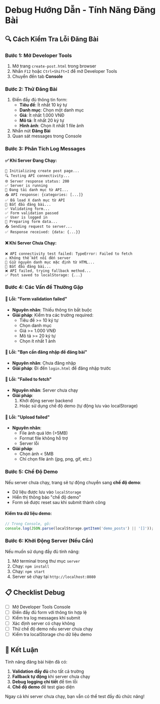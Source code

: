 # Debug Hướng Dẫn - Tính Năng Đăng Bài

## 🔍 Cách Kiểm Tra Lỗi Đăng Bài

### Bước 1: Mở Developer Tools
1. Mở trang `create-post.html` trong browser
2. Nhấn `F12` hoặc `Ctrl+Shift+I` để mở Developer Tools
3. Chuyển đến tab **Console**

### Bước 2: Thử Đăng Bài
1. Điền đầy đủ thông tin form:
   - **Tiêu đề**: Ít nhất 10 ký tự
   - **Danh mục**: Chọn một danh mục
   - **Giá**: Ít nhất 1.000 VNĐ
   - **Mô tả**: Ít nhất 20 ký tự
   - **Hình ảnh**: Chọn ít nhất 1 file ảnh
2. Nhấn nút **Đăng Bài**
3. Quan sát messages trong Console

### Bước 3: Phân Tích Log Messages

#### ✅ **Khi Server Đang Chạy:**
```
🔧 Initializing create post page...
🔍 Testing API connectivity...
🌐 Server response status: 200
✅ Server is running
🔄 Đang tải danh mục từ API...
📥 API response: {categories: [...]}
✅ Đã load X danh mục từ API
🚀 Bắt đầu đăng bài...
✅ Validating form...
✅ Form validation passed
✅ User is logged in
📝 Preparing form data...
📤 Sending request to server...
✅ Response received: {data: {...}}
```

#### ❌ **Khi Server Chưa Chạy:**
```
❌ API connectivity test failed: TypeError: Failed to fetch
⚠️ Không thể kết nối đến server
🔄 Giữ nguyên danh mục mặc định từ HTML...
🚀 Bắt đầu đăng bài...
❌ API failed, trying fallback method...
✅ Post saved to localStorage: {...}
```

### Bước 4: Các Vấn đề Thường Gặp

#### 🔴 **Lỗi: "Form validation failed"**
- **Nguyên nhân**: Thiếu thông tin bắt buộc
- **Giải pháp**: Kiểm tra các trường required:
  - Tiêu đề >= 10 ký tự
  - Chọn danh mục
  - Giá >= 1.000 VNĐ
  - Mô tả >= 20 ký tự
  - Chọn ít nhất 1 ảnh

#### 🔴 **Lỗi: "Bạn cần đăng nhập để đăng bài"**
- **Nguyên nhân**: Chưa đăng nhập
- **Giải pháp**: Đi đến `login.html` để đăng nhập trước

#### 🔴 **Lỗi: "Failed to fetch"**
- **Nguyên nhân**: Server chưa chạy
- **Giải pháp**: 
  1. Khởi động server backend
  2. Hoặc sử dụng chế độ demo (tự động lưu vào localStorage)

#### 🔴 **Lỗi: "Upload failed"**
- **Nguyên nhân**: 
  - File ảnh quá lớn (>5MB)
  - Format file không hỗ trợ
  - Server lỗi
- **Giải pháp**:
  - Chọn ảnh < 5MB
  - Chỉ chọn file ảnh (jpg, png, gif, etc.)

### Bước 5: Chế Độ Demo

Nếu server chưa chạy, trang sẽ tự động chuyển sang **chế độ demo**:
- Dữ liệu được lưu vào `localStorage`
- Hiển thị thông báo "chế độ demo"
- Form sẽ được reset sau khi submit thành công

#### Kiểm tra dữ liệu demo:
```javascript
// Trong Console, gõ:
console.log(JSON.parse(localStorage.getItem('demo_posts') || '[]'));
```

### Bước 6: Khởi Động Server (Nếu Cần)

Nếu muốn sử dụng đầy đủ tính năng:
1. Mở terminal trong thư mục `server`
2. Chạy: `npm install`
3. Chạy: `npm start`
4. Server sẽ chạy tại `http://localhost:8080`

## 📋 Checklist Debug

- [ ] Mở Developer Tools Console
- [ ] Điền đầy đủ form với thông tin hợp lệ
- [ ] Kiểm tra log messages khi submit
- [ ] Xác định server có chạy không
- [ ] Thử chế độ demo nếu server chưa chạy
- [ ] Kiểm tra localStorage cho dữ liệu demo

## 🚀 Kết Luận

Tính năng đăng bài hiện đã có:
1. **Validation đầy đủ** cho tất cả trường
2. **Fallback tự động** khi server chưa chạy
3. **Debug logging chi tiết** để tìm lỗi
4. **Chế độ demo** để test giao diện

Ngay cả khi server chưa chạy, bạn vẫn có thể test đầy đủ chức năng!